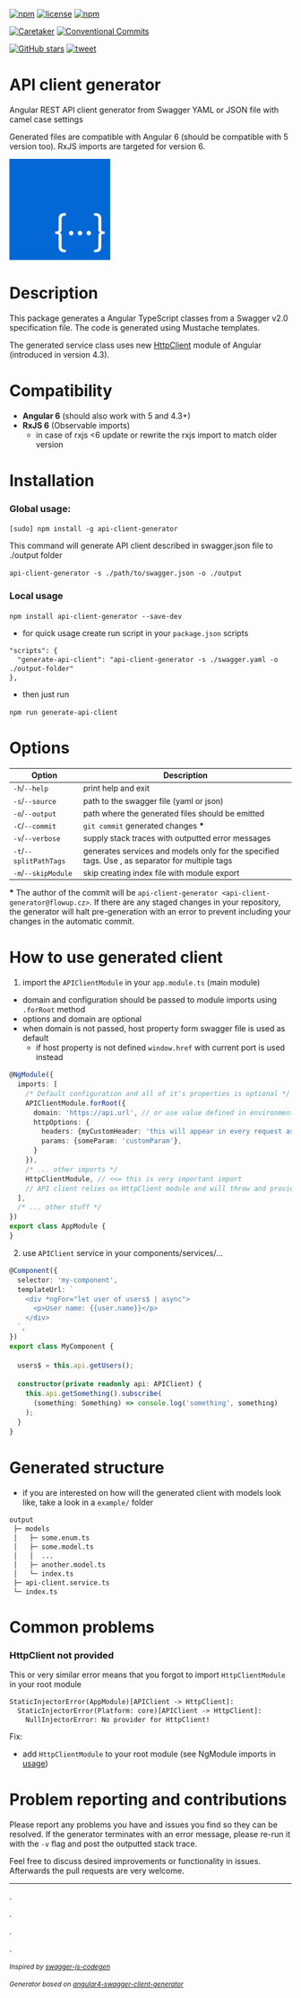 [![npm](https://img.shields.io/npm/v/api-client-generator.svg)](https://www.npmjs.com/package/api-client-generator)
[![license](https://user-images.githubusercontent.com/7274335/42030802-46abac1e-7ad4-11e8-971e-e8b549a922d0.png)](https://www.npmjs.com/package/api-client-generator)
[![npm](https://img.shields.io/npm/dm/api-client-generator.svg)](https://www.npmjs.com/package/api-client-generator)

[![Caretaker](https://user-images.githubusercontent.com/7274335/42030799-466edd34-7ad4-11e8-9a47-37f12ac8d153.png)](https://github.com/vmasek)
[![Conventional Commits](https://user-images.githubusercontent.com/7274335/42030800-4690ea1e-7ad4-11e8-9e37-6fe8b2cb3801.png)](https://conventionalcommits.org)

[![GitHub stars](https://img.shields.io/github/stars/flowup/api-client-generator.svg?style=social&label=Star)](https://github.com/flowup/api-client-generator)
[![tweet](https://user-images.githubusercontent.com/7274335/42030803-46cd231c-7ad4-11e8-992c-2a5b933383c9.png)](https://twitter.com/intent/tweet?text=Tool%20that%20lets%20you%20generate%20API%20client%20from%20a%20swagger%20file&hashtags=angular,swagger,api,angular5&url=https://github.com/flowup/api-client-generator)


# API client generator
Angular REST API client generator from Swagger YAML or JSON file with camel case settings

Generated files are compatible with Angular 6 (should be compatible with 5 version too). RxJS imports are targeted for version 6.

![Logo](https://raw.githubusercontent.com/flowup/api-client-generator/master/api-client-generator-logo.png)

# Description
This package generates a Angular TypeScript classes from a Swagger v2.0 specification file. The code is generated using Mustache templates.

The generated service class uses new [HttpClient](https://angular.io/guide/http) module of Angular (introduced in version 4.3).

# Compatibility

- **Angular 6** (should also work with 5 and 4.3+)
- **RxJS 6** (Observable imports)
  - in case of rxjs <6 update or rewrite the rxjs import to match older version

# Installation

### Global usage:

`[sudo] npm install -g api-client-generator`

This command will generate API client described in swagger.json file to ./output folder

`api-client-generator -s ./path/to/swagger.json -o ./output`

### Local usage

`npm install api-client-generator --save-dev`

- for quick usage create run script in your `package.json` scripts
```
"scripts": {
  "generate-api-client": "api-client-generator -s ./swagger.yaml -o ./output-folder"
},
```
- then just run

`npm run generate-api-client`

# Options

| Option                 | Description                                                                                     |
| ---------------------- | ----------------------------------------------------------------------------------------------- |
| `-h`/`--help`          | print help and exit                                                                             |
| `-s`/`--source`        | path to the swagger file (yaml or json)                                                         |
| `-o`/`--output`        | path where the generated files should be emitted                                                |
| `-C`/`--commit`        | `git commit` generated changes **\***                                                           |
| `-v`/`--verbose`       | supply stack traces with outputted error messages                                               |
| `-t`/`--splitPathTags` | generates services and models only for the specified tags. Use , as separator for multiple tags |
| `-m`/`--skipModule`    | skip creating index file with module export                                                     |

**\*** The author of the commit will be `api-client-generator <api-client-generator@flowup.cz>`. 
If there are any staged changes in your repository, the generator will halt pre-generation with an error to prevent including your changes in the automatic commit.

# How to use generated client

1. import the `APIClientModule` in your `app.module.ts` (main module)
- domain and configuration should be passed to module imports using `.forRoot` method
- options and domain are optional
- when domain is not passed, host property form swagger file is used as default
  - if host property is not defined `window.href` with current port is used instead

```typescript
@NgModule({
  imports: [
    /* Default configuration and all of it's properties is optional */
    APIClientModule.forRoot({
      domain: 'https://api.url', // or use value defined in environment `environment.apiUrl`
      httpOptions: {
        headers: {myCustomHeader: 'this will appear in every request as one of the headers'},
        params: {someParam: 'customParam'},
      }
    }),
    /* ... other imports */
    HttpClientModule, // <<= this is very important import
    // API client relies on HttpClient module and will throw and provider error if not there
  ],
  /* ... other stuff */
})
export class AppModule {
}
```

2. use `APIClient` service in your components/services/...

```typescript
@Component({
  selector: 'my-component',
  templateUrl: `
    <div *ngFor="let user of users$ | async">
      <p>User name: {{user.name}}</p>
    </div>
  `,
})
export class MyComponent {
  
  users$ = this.api.getUsers();

  constructor(private readonly api: APIClient) {
    this.api.getSomething().subscribe(
      (something: Something) => console.log('something', something)
    );
  }
}
```

# Generated structure

- if you are interested on how will the generated client with models look like, take a look in a `example/` folder

```
output
 ├─ models
 │   ├─ some.enum.ts
 │   ├─ some.model.ts
 │   │  ...
 │   ├─ another.model.ts
 │   └─ index.ts
 ├─ api-client.service.ts
 └─ index.ts
```

# Common problems

### HttpClient not provided

This or very similar error means that you forgot to import `HttpClientModule` in your root module
```
StaticInjectorError(AppModule)[APIClient -> HttpClient]: 
  StaticInjectorError(Platform: core)[APIClient -> HttpClient]: 
    NullInjectorError: No provider for HttpClient!
```

Fix:
 - add `HttpClientModule` to your root module (see NgModule imports in [usage](https://github.com/flowup/api-client-generator#how-to-use-generated-client))

# Problem reporting and contributions

Please report any problems you have and issues you find so they can be resolved.
If the generator terminates with an error message, please re-run it with the `-v` flag and post the outputted stack trace.

Feel free to discuss desired improvements or functionality in issues. Afterwards the pull requests are very welcome.

-------

.

.

.

.

<small>*Inspired by [swagger-js-codegen](https://github.com/wcandillon/swagger-js-codegen)*</small>

<small>*Generator based on [angular4-swagger-client-generator](https://github.com/lotjomik/angular4-swagger-client-generator)*</small>
